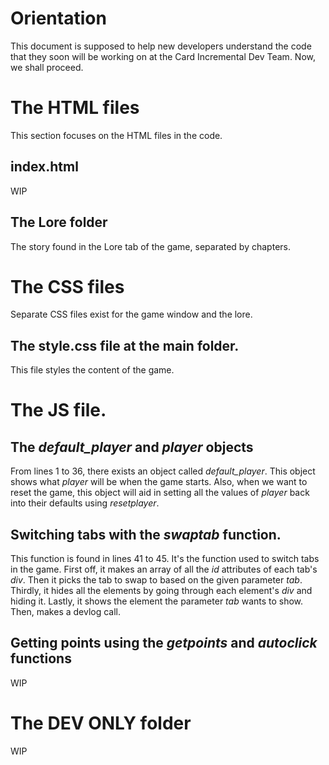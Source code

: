 # Orientation
This document is supposed to help new developers understand the code that they soon will be working
on at the Card Incremental Dev Team. Now, we shall proceed.

# The HTML files
This section focuses on the HTML files in the code.
## index.html
WIP

## The Lore folder
The story found in the Lore tab of the game, separated by chapters.

# The CSS files
Separate CSS files exist for the game window and the lore. 
## The style.css file at the main folder.
This file styles the content of the game.

# The JS file.
## The *default_player* and *player* objects
From lines 1 to 36, there exists an object called *default_player*. This object shows what *player*
will be when the game starts. Also, when we want to reset the game, this object will aid in setting
all the values of *player* back into their defaults using *resetplayer*.
## Switching tabs with the *swaptab* function.
This function is found in lines 41 to 45. It's the function used to switch tabs in the game. First off, it
makes an array of all the *id* attributes of each tab's *div*. Then it picks the tab to swap to based on the
given parameter *tab*. Thirdly, it hides all the elements by going through each element's *div* and hiding it.
Lastly, it shows the element the parameter *tab* wants to show. Then, makes a devlog call.
## Getting points using the *getpoints* and *autoclick* functions
WIP

# The DEV ONLY folder
WIP
